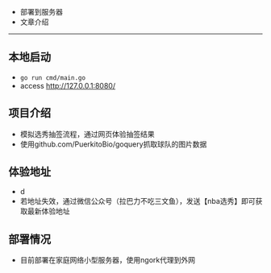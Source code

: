 
+ 部署到服务器
+ 文章介绍

---

## 本地启动
+ `go run cmd/main.go`
+ access http://127.0.0.1:8080/

## 项目介绍
+ 模拟选秀抽签流程，通过网页体验抽签结果
+ 使用github.com/PuerkitoBio/goquery抓取球队的图片数据

## 体验地址
+ d
+ 若地址失效，通过微信公众号（拉巴力不吃三文鱼），发送【nba选秀】即可获取最新体验地址

## 部署情况
+ 目前部署在家庭网络小型服务器，使用ngork代理到外网